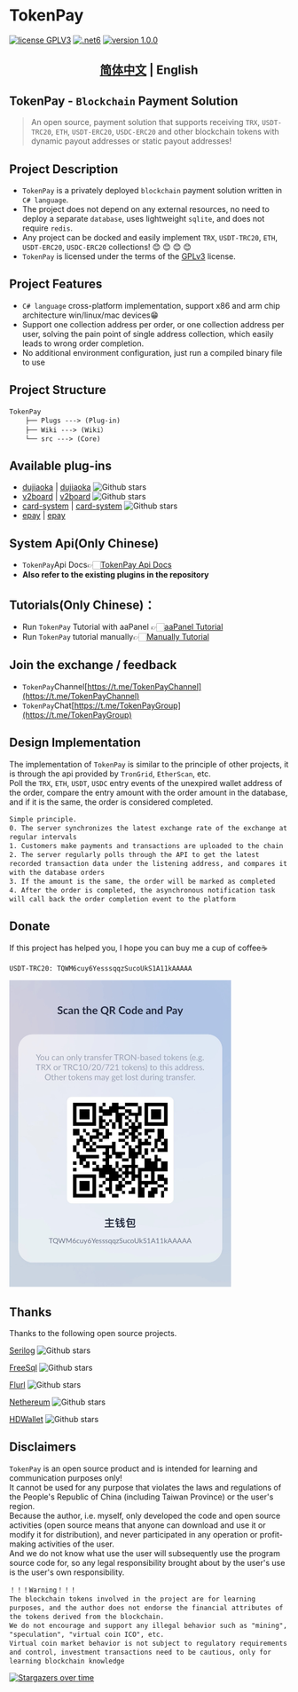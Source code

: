 # TokenPay
<p>
<a href="https://www.gnu.org/licenses/gpl-3.0.html"><img src="https://img.shields.io/badge/license-GPLV3-blue" alt="license GPLV3"></a>
<a href="https://www.php.net/releases/7_4_0.php"><img src="https://img.shields.io/badge/.NET-6-orange" alt=".net6"></a>
<a href="https://github.com/assimon/dujiaoka/releases/tag/1.0.0"><img src="https://img.shields.io/badge/version-1.0.0-red" alt="version 1.0.0"></a>
</p>
<h2 align="center"><a href="README.md">简体中文</a> | English</h2>  

## TokenPay - `Blockchain` Payment Solution

>An open source, payment solution that supports receiving `TRX`, `USDT-TRC20`, `ETH`, `USDT-ERC20`, `USDC-ERC20` and other blockchain tokens with dynamic payout addresses or static payout addresses!

## Project Description
- `TokenPay` is a privately deployed `blockchain` payment solution written in `C# language`.     
- The project does not depend on any external resources, no need to deploy a separate `database`, uses lightweight `sqlite`, and does not require `redis`.
- Any project can be docked and easily implement `TRX`, `USDT-TRC20`, `ETH`, `USDT-ERC20`, `USDC-ERC20` collections! 😊 😊 😊 😊
- `TokenPay` is licensed under the terms of the [GPLv3](https://www.gnu.org/licenses/gpl-3.0.html) license.

## Project Features
- `C# language` cross-platform implementation, support x86 and arm chip architecture win/linux/mac devices😁
- Support one collection address per order, or one collection address per user, solving the pain point of single address collection, which easily leads to wrong order completion.
- No additional environment configuration, just run a compiled binary file to use

## Project Structure
```
TokenPay
    ├── Plugs ---> (Plug-in)
    ├── Wiki ---> (Wiki）
    └── src ---> (Core)
```
## Available plug-ins
- [dujiaoka](Plugs/dujiaoka/) | [dujiaoka](https://github.com/assimon/dujiaoka) ![Github stars](https://img.shields.io/github/stars/assimon/dujiaoka?style=social)
- [v2board](Plugs/v2board/) | [v2board](https://github.com/v2board/v2board) ![Github stars](https://img.shields.io/github/stars/v2board/v2board?style=social)
- [card-system](Plugs/card-system/) | [card-system](https://github.com/Tai7sy/card-system) ![Github stars](https://img.shields.io/github/stars/Tai7sy/card-system?style=social)
- [epay](Plugs/epay/) | [epay](https://pay.cccyun.cc)

## System Api(Only Chinese)
- `TokenPay`Api Docs👉🏻[TokenPay Api Docs](Wiki/docs.md)
- **Also refer to the existing plugins in the repository**

## Tutorials(Only Chinese)：
- Run `TokenPay` Tutorial with aaPanel 👉🏻[aaPanel Tutorial](Wiki/BT_RUN.md)
- Run `TokenPay` tutorial manually👉🏻[Manually Tutorial](Wiki/manual_RUN.md)


## Join the exchange / feedback
- `TokenPay`Channel[https://t.me/TokenPayChannel](https://t.me/TokenPayChannel)
- `TokenPay`Chat[https://t.me/TokenPayGroup](https://t.me/TokenPayGroup)

## Design Implementation
The implementation of `TokenPay` is similar to the principle of other projects, it is through the api provided by `TronGrid`, `EtherScan`, etc.      
Poll the `TRX`, `ETH`, `USDT`, `USDC` entry events of the unexpired wallet address of the order, compare the entry amount with the order amount in the database, and if it is the same, the order is considered completed.
```
Simple principle.
0. The server synchronizes the latest exchange rate of the exchange at regular intervals
1. Customers make payments and transactions are uploaded to the chain
2. The server regularly polls through the API to get the latest recorded transaction data under the listening address, and compares it with the database orders
3. If the amount is the same, the order will be marked as completed
4. After the order is completed, the asynchronous notification task will call back the order completion event to the platform
```

## Donate
If this project has helped you, I hope you can buy me a cup of coffee☕️
```
USDT-TRC20: TQWM6cuy6YesssqqzSucoUkS1A11kAAAAA
```
<img src="Wiki/imgs/usdt_thanks_en.jpg" width = "400" alt="usdt扫码打赏"/>

## Thanks
Thanks to the following open source projects.

[Serilog](https://github.com/serilog/serilog) ![Github stars](https://img.shields.io/github/stars/serilog/serilog?style=social)

[FreeSql](https://github.com/dotnetcore/FreeSql) ![Github stars](https://img.shields.io/github/stars/dotnetcore/FreeSql?style=social)

[Flurl](https://github.com/tmenier/Flurl) ![Github stars](https://img.shields.io/github/stars/tmenier/Flurl?style=social)

[Nethereum](https://github.com/Nethereum/Nethereum) ![Github stars](https://img.shields.io/github/stars/Nethereum/Nethereum?style=social)

[HDWallet](https://github.com/farukterzioglu/HDWallet) ![Github stars](https://img.shields.io/github/stars/farukterzioglu/HDWallet?style=social)

## Disclaimers
`TokenPay` is an open source product and is intended for learning and communication purposes only!       
It cannot be used for any purpose that violates the laws and regulations of the People's Republic of China (including Taiwan Province) or the user's region.           
Because the author, i.e. myself, only developed the code and open source activities (open source means that anyone can download and use it or modify it for distribution), and never participated in any operation or profit-making activities of the user.       
And we do not know what use the user will subsequently use the program source code for, so any legal responsibility brought about by the user's use is the user's own responsibility.            
```
！！！Warning！！！
The blockchain tokens involved in the project are for learning purposes, and the author does not endorse the financial attributes of the tokens derived from the blockchain.
We do not encourage and support any illegal behavior such as "mining", "speculation", "virtual coin ICO", etc.
Virtual coin market behavior is not subject to regulatory requirements and control, investment transactions need to be cautious, only for learning blockchain knowledge
```
[![Stargazers over time](https://starchart.cc/LightCountry/TokenPay.svg)](https://starchart.cc/LightCountry/TokenPay)
